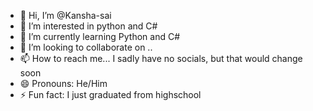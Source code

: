 - 👋 Hi, I’m @Kansha-sai
- 👀 I’m interested in python and C#
- 🌱 I’m currently learning Python and C#
- 💞️ I’m looking to collaborate on ..
- 📫 How to reach me... I sadly have no socials, but that would change soon
- 😄 Pronouns: He/Him
- ⚡ Fun fact: I just graduated from highschool

<!---
Goodnight-mydear/Goodnight-mydear is a ✨ special ✨ repository because its `README.md` (this file) appears on your GitHub profile.
You can click the Preview link to take a look at your changes.
--->
